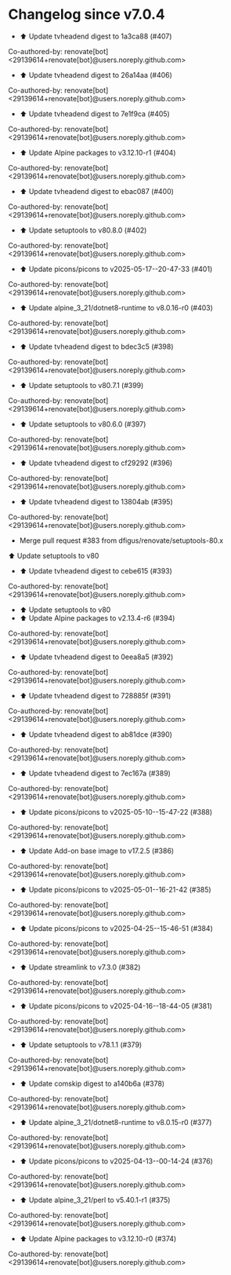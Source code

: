 # Changelog since v7.0.4
- ⬆️ Update tvheadend digest to 1a3ca88 (#407)

Co-authored-by: renovate[bot] <29139614+renovate[bot]@users.noreply.github.com> 
- ⬆️ Update tvheadend digest to 26a14aa (#406)

Co-authored-by: renovate[bot] <29139614+renovate[bot]@users.noreply.github.com> 
- ⬆️ Update tvheadend digest to 7e1f9ca (#405)

Co-authored-by: renovate[bot] <29139614+renovate[bot]@users.noreply.github.com> 
- ⬆️ Update Alpine packages to v3.12.10-r1 (#404)

Co-authored-by: renovate[bot] <29139614+renovate[bot]@users.noreply.github.com> 
- ⬆️ Update tvheadend digest to ebac087 (#400)

Co-authored-by: renovate[bot] <29139614+renovate[bot]@users.noreply.github.com> 
- ⬆️ Update setuptools to v80.8.0 (#402)

Co-authored-by: renovate[bot] <29139614+renovate[bot]@users.noreply.github.com> 
- ⬆️ Update picons/picons to v2025-05-17--20-47-33 (#401)

Co-authored-by: renovate[bot] <29139614+renovate[bot]@users.noreply.github.com> 
- ⬆️ Update alpine_3_21/dotnet8-runtime to v8.0.16-r0 (#403)

Co-authored-by: renovate[bot] <29139614+renovate[bot]@users.noreply.github.com> 
- ⬆️ Update tvheadend digest to bdec3c5 (#398)

Co-authored-by: renovate[bot] <29139614+renovate[bot]@users.noreply.github.com> 
- ⬆️ Update setuptools to v80.7.1 (#399)

Co-authored-by: renovate[bot] <29139614+renovate[bot]@users.noreply.github.com> 
- ⬆️ Update setuptools to v80.6.0 (#397)

Co-authored-by: renovate[bot] <29139614+renovate[bot]@users.noreply.github.com> 
- ⬆️ Update tvheadend digest to cf29292 (#396)

Co-authored-by: renovate[bot] <29139614+renovate[bot]@users.noreply.github.com> 
- ⬆️ Update tvheadend digest to 13804ab (#395)

Co-authored-by: renovate[bot] <29139614+renovate[bot]@users.noreply.github.com> 
- Merge pull request #383 from dfigus/renovate/setuptools-80.x

⬆️ Update setuptools to v80 
- ⬆️ Update tvheadend digest to cebe615 (#393)

Co-authored-by: renovate[bot] <29139614+renovate[bot]@users.noreply.github.com> 
- ⬆️ Update setuptools to v80 
- ⬆️ Update Alpine packages to v2.13.4-r6 (#394)

Co-authored-by: renovate[bot] <29139614+renovate[bot]@users.noreply.github.com> 
- ⬆️ Update tvheadend digest to 0eea8a5 (#392)

Co-authored-by: renovate[bot] <29139614+renovate[bot]@users.noreply.github.com> 
- ⬆️ Update tvheadend digest to 728885f (#391)

Co-authored-by: renovate[bot] <29139614+renovate[bot]@users.noreply.github.com> 
- ⬆️ Update tvheadend digest to ab81dce (#390)

Co-authored-by: renovate[bot] <29139614+renovate[bot]@users.noreply.github.com> 
- ⬆️ Update tvheadend digest to 7ec167a (#389)

Co-authored-by: renovate[bot] <29139614+renovate[bot]@users.noreply.github.com> 
- ⬆️ Update picons/picons to v2025-05-10--15-47-22 (#388)

Co-authored-by: renovate[bot] <29139614+renovate[bot]@users.noreply.github.com> 
- ⬆️ Update Add-on base image to v17.2.5 (#386)

Co-authored-by: renovate[bot] <29139614+renovate[bot]@users.noreply.github.com> 
- ⬆️ Update picons/picons to v2025-05-01--16-21-42 (#385)

Co-authored-by: renovate[bot] <29139614+renovate[bot]@users.noreply.github.com> 
- ⬆️ Update picons/picons to v2025-04-25--15-46-51 (#384)

Co-authored-by: renovate[bot] <29139614+renovate[bot]@users.noreply.github.com> 
- ⬆️ Update streamlink to v7.3.0 (#382)

Co-authored-by: renovate[bot] <29139614+renovate[bot]@users.noreply.github.com> 
- ⬆️ Update picons/picons to v2025-04-16--18-44-05 (#381)

Co-authored-by: renovate[bot] <29139614+renovate[bot]@users.noreply.github.com> 
- ⬆️ Update setuptools to v78.1.1 (#379)

Co-authored-by: renovate[bot] <29139614+renovate[bot]@users.noreply.github.com> 
- ⬆️ Update comskip digest to a140b6a (#378)

Co-authored-by: renovate[bot] <29139614+renovate[bot]@users.noreply.github.com> 
- ⬆️ Update alpine_3_21/dotnet8-runtime to v8.0.15-r0 (#377)

Co-authored-by: renovate[bot] <29139614+renovate[bot]@users.noreply.github.com> 
- ⬆️ Update picons/picons to v2025-04-13--00-14-24 (#376)

Co-authored-by: renovate[bot] <29139614+renovate[bot]@users.noreply.github.com> 
- ⬆️ Update alpine_3_21/perl to v5.40.1-r1 (#375)

Co-authored-by: renovate[bot] <29139614+renovate[bot]@users.noreply.github.com> 
- ⬆️ Update Alpine packages to v3.12.10-r0 (#374)

Co-authored-by: renovate[bot] <29139614+renovate[bot]@users.noreply.github.com> 
